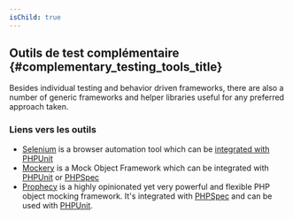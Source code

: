 ```yaml
---
isChild: true
---
```


## Outils de test complémentaire {#complementary_testing_tools_title}

Besides individual testing and behavior driven frameworks, there are also a number of generic frameworks and helper libraries useful for any preferred approach taken.

### Liens vers les outils

* [Selenium](http://seleniumhq.org/) is a browser automation tool which can be [integrated with PHPUnit](http://phpunit.de/manual/current/en/selenium.html)
* [Mockery](https://github.com/padraic/mockery) is a Mock Object Framework which can be integrated with [PHPUnit](http://phpunit.de/) or [PHPSpec](http://www.phpspec.net/)
* [Prophecy](https://github.com/phpspec/prophecy) is a highly opinionated yet very powerful and flexible PHP object mocking framework. It's integrated with [PHPSpec](http://www.phpspec.net/) and can be used with [PHPUnit](http://phpunit.de/).
